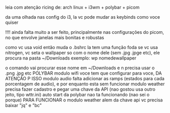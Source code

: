 leia com atenção
ricing de: arch linux + i3wm + polybar + picom

da uma olhada nas config do i3, la vc pode mudar as keybinds como voce quiser

!!!! ainda falta muito a ser feito, principalmente nas configurações do picom, no que envolve janelas mais bonitas e robustas

como vc usa void então muda o .bshrc
la tem uma função foda se vc usa nitrogen, vc seta o wallpaper so com o nome dele (sem .jpg .jpge etc), ele procura na pasta ~/Downloads
exemplo: wp nomedewallpaper

o comando vai procurar esse nome em ~/Downloads e n precisa usar o .png .jpg etc
POLYBAR
modulo wifi voce tem que configurar para voce, DA ATENÇÃO P ISSO
modulo audio falta adicionar as ramps (estados para cada porcentagem de audio), e por enquanto esta sem funcionar
modulo weather precisa fazer cadastro e pegar uma chave da API (nao gostou usa outro jeito, tipo wttr.ini)
auto start da polybar nao ta funcionando (nao sei o porque)
PARA FUNCIONAR o modulo weather alem da chave api vc precisa baixar "jq" e "bc"
